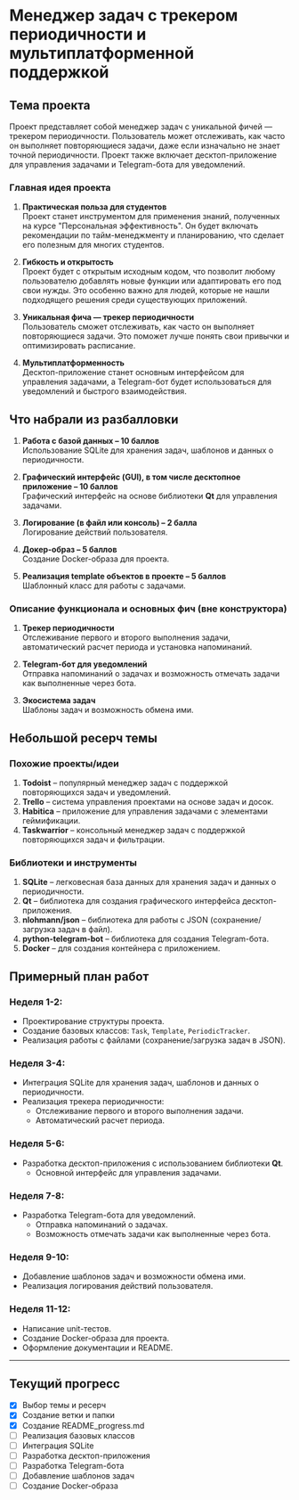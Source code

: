 # Менеджер задач с трекером периодичности и мультиплатформенной поддержкой

## Тема проекта
Проект представляет собой менеджер задач с уникальной фичей — трекером периодичности. Пользователь может отслеживать, как часто он выполняет повторяющиеся задачи, даже если изначально не знает точной периодичности. Проект также включает десктоп-приложение для управления задачами и Telegram-бота для уведомлений.

### Главная идея проекта
1. **Практическая польза для студентов**  
   Проект станет инструментом для применения знаний, полученных на курсе "Персональная эффективность". Он будет включать рекомендации по тайм-менеджменту и планированию, что сделает его полезным для многих студентов.

2. **Гибкость и открытость**  
   Проект будет с открытым исходным кодом, что позволит любому пользователю добавлять новые функции или адаптировать его под свои нужды. Это особенно важно для людей, которые не нашли подходящего решения среди существующих приложений.

3. **Уникальная фича — трекер периодичности**  
   Пользователь сможет отслеживать, как часто он выполняет повторяющиеся задачи. Это поможет лучше понять свои привычки и оптимизировать расписание.

4. **Мультиплатформенность**  
   Десктоп-приложение станет основным интерфейсом для управления задачами, а Telegram-бот будет использоваться для уведомлений и быстрого взаимодействия.


## Что набрали из разбалловки
1. **Работа с базой данных – 10 баллов**  
   Использование SQLite для хранения задач, шаблонов и данных о периодичности.

2. **Графический интерфейс (GUI), в том числе десктопное приложение – 10 баллов**  
   Графический интерфейс на основе библиотеки **Qt** для управления задачами.

3. **Логирование (в файл или консоль) – 2 балла**  
   Логирование действий пользователя.

4. **Докер-образ – 5 баллов**  
   Создание Docker-образа для проекта.

5. **Реализация template объектов в проекте – 5 баллов**  
   Шаблонный класс для работы с задачами.

### Описание функционала и основных фич (вне конструктора)
1. **Трекер периодичности**  
   Отслеживание первого и второго выполнения задачи, автоматический расчет периода и установка напоминаний.

2. **Telegram-бот для уведомлений**  
   Отправка напоминаний о задачах и возможность отмечать задачи как выполненные через бота.

3. **Экосистема задач**  
   Шаблоны задач и возможность обмена ими.


## Небольшой ресерч темы
### Похожие проекты/идеи
1. **Todoist** – популярный менеджер задач с поддержкой повторяющихся задач и уведомлений.
2. **Trello** – система управления проектами на основе задач и досок.
3. **Habitica** – приложение для управления задачами с элементами геймификации.
4. **Taskwarrior** – консольный менеджер задач с поддержкой повторяющихся задач и фильтрации.

### Библиотеки и инструменты
1. **SQLite** – легковесная база данных для хранения задач и данных о периодичности.
2. **Qt** – библиотека для создания графического интерфейса десктоп-приложения.
3. **nlohmann/json** – библиотека для работы с JSON (сохранение/загрузка задач в файл).
4. **python-telegram-bot** – библиотека для создания Telegram-бота.
5. **Docker** – для создания контейнера с приложением.


## Примерный план работ
### Неделя 1-2:
- Проектирование структуры проекта.
- Создание базовых классов: `Task`, `Template`, `PeriodicTracker`.
- Реализация работы с файлами (сохранение/загрузка задач в JSON).

### Неделя 3-4:
- Интеграция SQLite для хранения задач, шаблонов и данных о периодичности.
- Реализация трекера периодичности:
  - Отслеживание первого и второго выполнения задачи.
  - Автоматический расчет периода.

### Неделя 5-6:
- Разработка десктоп-приложения с использованием библиотеки **Qt**.
  - Основной интерфейс для управления задачами.

### Неделя 7-8:
- Разработка Telegram-бота для уведомлений.
  - Отправка напоминаний о задачах.
  - Возможность отмечать задачи как выполненные через бота.

### Неделя 9-10:
- Добавление шаблонов задач и возможности обмена ими.
- Реализация логирования действий пользователя.

### Неделя 11-12:
- Написание unit-тестов.
- Создание Docker-образа для проекта.
- Оформление документации и README.

---

## Текущий прогресс
- [x] Выбор темы и ресерч
- [x] Создание ветки и папки
- [x] Создание README_progress.md
- [ ] Реализация базовых классов
- [ ] Интеграция SQLite
- [ ] Разработка десктоп-приложения
- [ ] Разработка Telegram-бота
- [ ] Добавление шаблонов задач
- [ ] Создание Docker-образа
